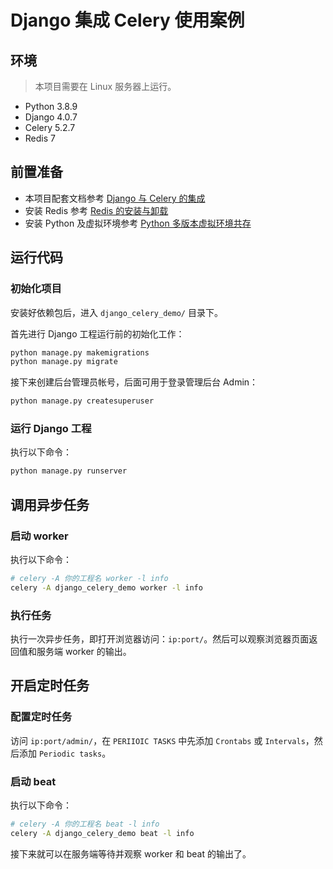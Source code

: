 # Django 集成 Celery 使用案例

## 环境

> 本项目需要在 Linux 服务器上运行。

* Python 3.8.9
* Django 4.0.7
* Celery 5.2.7
* Redis 7

## 前置准备

* 本项目配套文档参考 [Django 与 Celery 的集成](https://www.fedbook.cn/backend-knowledge/django/django-integrating-celery/)
* 安装 Redis 参考 [Redis 的安装与卸载](https://www.fedbook.cn/basic-skills/redis/installation-of-redis/)
* 安装 Python 及虚拟环境参考 [Python 多版本虚拟环境共存](https://www.fedbook.cn/backend-knowledge/python/multiple-python-install-on-linux/)

## 运行代码

### 初始化项目

安装好依赖包后，进入 `django_celery_demo/` 目录下。

首先进行 Django 工程运行前的初始化工作：

```bash
python manage.py makemigrations
python manage.py migrate
```

接下来创建后台管理员帐号，后面可用于登录管理后台 Admin：

```bash
python manage.py createsuperuser
```

### 运行 Django 工程

执行以下命令：

```bash
python manage.py runserver
```

## 调用异步任务

### 启动 worker

执行以下命令：

```bash
# celery -A 你的工程名 worker -l info
celery -A django_celery_demo worker -l info
```

### 执行任务

执行一次异步任务，即打开浏览器访问：`ip:port/`。然后可以观察浏览器页面返回值和服务端 worker 的输出。

## 开启定时任务

### 配置定时任务

访问 `ip:port/admin/`，在 `PERIIOIC TASKS` 中先添加 `Crontabs` 或 `Intervals`，然后添加 `Periodic tasks`。

### 启动 beat

执行以下命令：

```bash
# celery -A 你的工程名 beat -l info
celery -A django_celery_demo beat -l info
```

接下来就可以在服务端等待并观察 worker 和 beat 的输出了。
